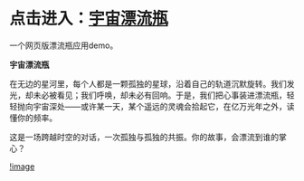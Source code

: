 # 点击进入：[宇宙漂流瓶](https://weierboge.github.io/-cosmic-drift-bottle/)

一个网页版漂流瓶应用demo。

**宇宙漂流瓶**  

在无边的星河里，每个人都是一颗孤独的星球，沿着自己的轨道沉默旋转。我们发光，却未必被看见；我们呼唤，却未必有回响。于是，我们把心事装进漂流瓶，轻轻抛向宇宙深处——或许某一天，某个遥远的灵魂会拾起它，在亿万光年之外，读懂你的频率。  

这是一场跨越时空的对话，一次孤独与孤独的共振。你的故事，会漂流到谁的掌心？

[!image](https://github.com/weierboge/-cosmic-drift-bottle)
